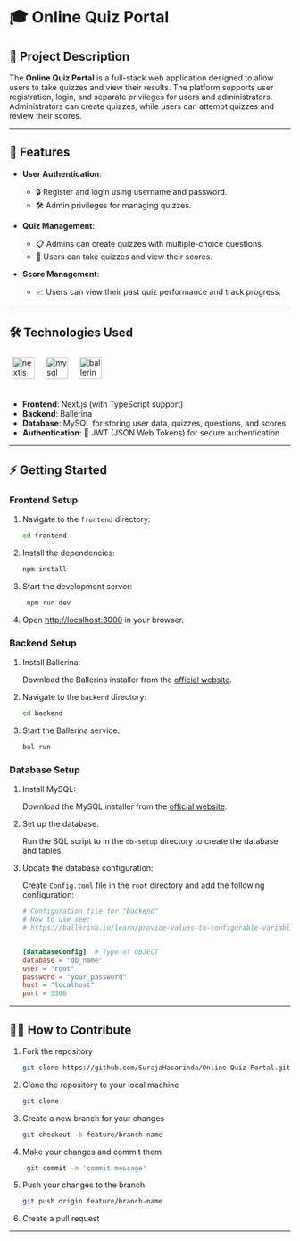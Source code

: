 # 🎓 Online Quiz Portal

## 🌟 Project Description

The **Online Quiz Portal** is a full-stack web application designed to allow users to take quizzes and view their results. The platform supports user registration, login, and separate privileges for users and administrators. Administrators can create quizzes, while users can attempt quizzes and review their scores.

---

## 🚀 Features

- **User Authentication**:
  - 🔒 Register and login using username and password.
  - 🛠️ Admin privileges for managing quizzes.

- **Quiz Management**:
  - 📋 Admins can create quizzes with multiple-choice questions.
  - 🎯 Users can take quizzes and view their scores.

- **Score Management**:
  - 📈 Users can view their past quiz performance and track progress.

---

## 🛠️ Technologies Used


<div style="display: flex; align-items: center;">
  <div style="background-color: white; padding: 5px; border-radius: 5px; margin-right: 10px;">
    <img src="https://cdn.jsdelivr.net/gh/devicons/devicon/icons/nextjs/nextjs-original.svg" height="40" alt="nextjs logo" />
  </div>
  <div style="background-color: white; padding: 5px; border-radius: 5px; margin-right: 10px;">
    <img src="https://cdn.jsdelivr.net/gh/devicons/devicon/icons/mysql/mysql-original-wordmark.svg" height="40" alt="mysql logo" />
  </div>
  <div style="background-color: white; padding: 5px; border-radius: 5px;">
    <img src="https://avatars.githubusercontent.com/u/34733518?s=200&v=4" height="40" alt="ballerina logo" />
  </div>
</div>
<br>

- **Frontend**: Next.js (with TypeScript support)
- **Backend**: Ballerina
- **Database**: MySQL for storing user data, quizzes, questions, and scores
- **Authentication**: 🔑 JWT (JSON Web Tokens) for secure authentication

---

## ⚡ Getting Started

### Frontend Setup

1. Navigate to the `frontend` directory:

   ```bash
   cd frontend
   ```
2. Install the dependencies:

   ```bash
   npm install
   ```
3. Start the development server:

   ```bash
    npm run dev
    ```
4. Open [http://localhost:3000](http://localhost:3000) in your browser.

### Backend Setup

1. Install Ballerina:

      Download the Ballerina installer from the [official website](https://ballerina.io/downloads/).
    
2. Navigate to the `backend` directory:

   ```bash
   cd backend
   ```
3. Start the Ballerina service:

   ```bash
   bal run
   ```

### Database Setup

1. Install MySQL:

      Download the MySQL installer from the [official website](https://dev.mysql.com/downloads/).

2. Set up the database:

      Run the SQL script to in the `db-setup` directory to create the database and tables.

3. Update the database configuration:

      Create  `Config.toml` file in the `root` directory and add the following configuration:

      ```toml
      # Configuration file for "backend"
      # How to use see:
      # https://ballerina.io/learn/provide-values-to-configurable-variables/#provide-via-toml-syntax


      [databaseConfig]	# Type of OBJECT
      database = "db_name"
      user = "root"
      password = "your_password"
      host = "localhost"
      port = 3306
      ```
---

## 👩‍💻 How to Contribute

1. Fork the repository

   ```bash
   git clone https://github.com/SurajaHasarinda/Online-Quiz-Portal.git
   ```

2. Clone the repository to your local machine

   ```bash
   git clone
    ```
3. Create a new branch for your changes

   ```bash
   git checkout -b feature/branch-name
   ```
4. Make your changes and commit them

   ```bash
    git commit -m 'commit message'
    ```
5. Push your changes to the branch

   ```bash
   git push origin feature/branch-name
   ```  
6. Create a pull request

---

